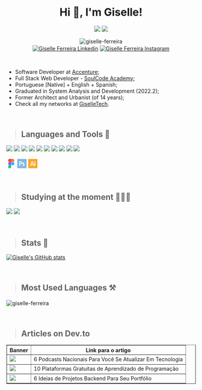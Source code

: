 <p ><h1 align="center">Hi 👋, I'm Giselle!</h1>
<p align="center" ><img " width="160" src="https://cdn.dribbble.com/users/2789762/screenshots/8630894/media/583b209224b027954cb6e8b9901cb731.gif"/>
<img width="160" src="https://cdn.dribbble.com/users/859807/screenshots/6284055/benny_typing_1.gif"/></p>

<p align="center"> <img height="20" src="https://komarev.com/ghpvc/?username=giselle-ferreira&label=Profile%20views&color=0e75b6&style=flat" alt="giselle-ferreira" /> 
<br/>  
<a href="https://linkedin.com/in/giselleferreiras" target="_blank" ><img align="center" height="25" src="https://img.shields.io/badge/linkedin-%230077B5.svg?style=for-the-badge&logo=linkedin&logoColor=white" alt="Giselle Ferreira Linkedin" /></a>
<a href="https://instagram.com/giselletech" target="_blank" ><img align="center" height="25" src="https://img.shields.io/badge/Instagram-E4405F?style=for-the-badge&logo=instagram&logoColor=white" alt="Giselle Ferreira Instagram" /></a>

</p>

<br/>

- Software Developer at [Accenture](https://www.accenture.com/br-pt);
- Full Stack Web Developer - [SoulCode Academy](https://soulcodeacademy.org/);
- Portuguese [Native] + English + Spanish;
- Graduated in System Analysis and Development (2022.2);
- Former Architect and Urbanist (of 14 years);
- Check all my networks at [GiselleTech](https://giselletech.vercel.app).

<br>

>## Languages and Tools 🧰

<p align="left">
<img src="https://img.shields.io/badge/HTML5-E34F26?style=for-the-badge&logo=html5&logoColor=white" height="25">
<img src="https://img.shields.io/badge/CSS3-1572B6?style=for-the-badge&logo=css3&logoColor=white" height="25">
<img src="https://img.shields.io/badge/JavaScript-F7DF1E?style=for-the-badge&logo=javascript&logoColor=black" height="25">
<img src="https://img.shields.io/badge/React-20232A?style=for-the-badge&logo=react&logoColor=61DAFB height="25">
<img src="https://img.shields.io/badge/Angular-DD0031?style=for-the-badge&logo=angular&logoColor=white" height="25">
<img src="https://img.shields.io/badge/Node.js-43853D?style=for-the-badge&logo=node.js&logoColor=white.svg" height="25">
<img src="https://img.shields.io/badge/MongoDB-4EA94B?style=for-the-badge&logo=mongodb&logoColor=white" height="25">
<img src="https://img.shields.io/badge/MySQL-00000F?style=for-the-badge&logo=mysql&logoColor=white" height="25"> 
<img src="https://img.shields.io/badge/Java-ED8B00?style=for-the-badge&logo=java&logoColor=white" height="25">
<img src="https://img.shields.io/badge/Spring-6DB33F?style=for-the-badge&logo=spring&logoColor=white" height="25"> 
<br>
<br> 
<img src="https://raw.githubusercontent.com/devicons/devicon/master/icons/figma/figma-original.svg" height="25">  
<img src="https://raw.githubusercontent.com/devicons/devicon/master/icons/photoshop/photoshop-plain.svg" height="25"> 
<img src="https://raw.githubusercontent.com/devicons/devicon/master/icons/illustrator/illustrator-plain.svg" height="25">
</p>  

<br>

>## Studying at the moment 👩🏻‍💻

<p align="left">
<img src="https://img.shields.io/badge/Java-ED8B00?style=for-the-badge&logo=java&logoColor=white" height="25">
<img src="https://img.shields.io/badge/Spring-6DB33F?style=for-the-badge&logo=spring&logoColor=white" height="25"> 
</p>  

<br>

>## Stats 📝
[![Giselle's GitHub stats](https://github-readme-stats.vercel.app/api?username=giselle-ferreira&show_icons=true&title_color=fff&icon_color=37aaff&text_color=f8f8f2&bg_color=171c24&count_private=true)](https://github.com/giselle-ferreira/github-readme-stats)

<br>

>## Most Used Languages ⚒️
<p><img align="center" src="https://github-readme-stats.vercel.app/api/top-langs?username=giselle-ferreira&show_icons=true&locale=en&layout=compact&title_color=fff&text_color=f8f8f2&hide=java&bg_color=171c24" alt="giselle-ferreira" /></p>

<br>

>## Articles on Dev.to

<table border="1">
    <thead>
        <tr>
            <th>Banner</th>
            <th>Link para o artigo</th>
        </tr>
    </thead>
    <tbody>
        <tr>
            <td><img src="https://res.cloudinary.com/practicaldev/image/fetch/s--iDJ3l79p--/c_imagga_scale,f_auto,fl_progressive,h_420,q_auto,w_1000/https://dev-to-uploads.s3.amazonaws.com/uploads/articles/vqnrszyv6rncxymhfbwf.png" height="70"></td>
            <td><a ref="https://dev.to/giselletech/10-plataformas-gratuitas-de-aprendizado-de-programacao-2dki">6 Podcasts Nacionais Para Você Se Atualizar Em Tecnologia</a></td>
        </tr>
         <tr>
            <td><img src="https://res.cloudinary.com/practicaldev/image/fetch/s--4-RkFh79--/c_imagga_scale,f_auto,fl_progressive,h_420,q_auto,w_1000/https://dev-to-uploads.s3.amazonaws.com/uploads/articles/h2xztq69xp6hm04b8pib.png" height="70"></td>
            <td><a ref="https://dev.to/giselletech/6-podcasts-nacionais-para-voce-se-atualizar-em-tecnologia-198h">10 Plataformas Gratuitas de Aprendizado de Programação</a></td>
        </tr>
         <tr>
            <td><img src="https://res.cloudinary.com/practicaldev/image/fetch/s--My1H8eUJ--/c_imagga_scale,f_auto,fl_progressive,h_420,q_66,w_1000/https://dev-to-uploads.s3.amazonaws.com/uploads/articles/a29osw532wq6ls8dqsrq.gif" height="70"></td>
            <td><a ref="https://dev.to/giselletech/6-ideias-de-projetos-backend-para-seu-portfolio-1o9p">6 Ideias de Projetos Backend Para Seu Portfólio</a></td>
        </tr>
    </tbody>
</table>
